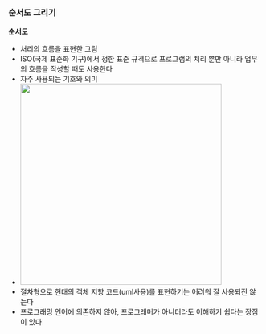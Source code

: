 ### 순서도 그리기

**순서도**

- 처리의 흐름을 표현한 그림
- ISO(국제 표준화 기구)에서 정한 표준 규격으로 프로그램의 처리 뿐만 아니라 업무의 흐름을 작성할 때도 사용한다
- 자주 사용되는 기호와 의미
- <img src="chap2_img/image.png" width="400">
- 절차형으로 현대의 객체 지향 코드(uml사용)를 표현하기는 어려워 잘 사용되진 않는다
- 프로그래밍 언어에 의존하지 않아, 프로그래머가 아니더라도 이해하기 쉽다는 장점이 있다
